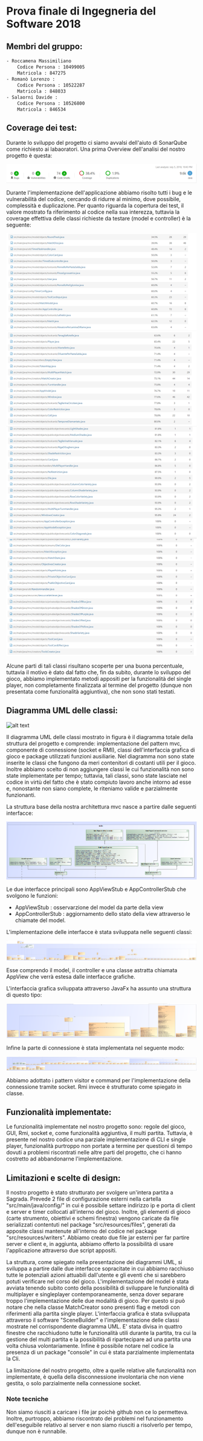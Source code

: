 # Prova finale di Ingegneria del Software 2018 
 
## Membri del gruppo:	

	- Roccamena Massimiliano
		Codice Persona : 10499005
		Matricola : 847275
	- Romanò Lorenzo : 
		Codice Persona : 10522287
		Matricola : 848033
	- Salaorni Davide :
		Codice Persona : 10526800
		Matricola : 846534
	
## Coverage dei test:

Durante lo sviluppo del progetto ci siamo avvalsi dell'aiuto di SonarQube come richiesto ai labaoratori.
Una prima Overview dell'analisi del nostro progetto è questa:

![alt text](https://github.com/Daveonwave/ing-sw-2018-romano-roccamena-salaorni/blob/master/docs/overview.PNG)

Durante l'implementazione dell'applicazione abbiamo risolto tutti i bug e le vulnerabilità del codice, cercando di ridurre al minimo, dove possibile, complessità e duplicazione.
Per quanto riguarda la copertura dei test, il valore mostrato fa riferimento al codice nella sua interezza, tuttavia la coverage effettiva delle classi richieste da testare (model e controller) è la seguente:

![alt text](https://github.com/Daveonwave/ing-sw-2018-romano-roccamena-salaorni/blob/master/docs/coverage1.PNG)
![alt text](https://github.com/Daveonwave/ing-sw-2018-romano-roccamena-salaorni/blob/master/docs/coverage2.PNG)
![alt text](https://github.com/Daveonwave/ing-sw-2018-romano-roccamena-salaorni/blob/master/docs/coverage3.PNG)
![alt text](https://github.com/Daveonwave/ing-sw-2018-romano-roccamena-salaorni/blob/master/docs/coverage4.PNG)

Alcune parti di tali classi risultano scoperte per una buona percentuale, tuttavia il motivo è dato dal fatto che, fin da subito, durante lo sviluppo del gioco, abbiamo implementato metodi appositi per la funzionalità del single player, non completamente finalizzata al termine del progetto (dunque non presentata come funzionalità aggiuntiva), che non sono stati testati.

## Diagramma UML delle classi:
![alt text](https://github.com/Daveonwave/ing-sw-2018-romano-roccamena-salaorni/blob/master/docs/UML%20completo.png)

Il diagramma UML delle classi mostrato in figura è il diagramma totale della struttura del progetto e comprende: implementazione del pattern mvc, componente di connessione (socket e RMI), classi dell'interfaccia grafica di gioco e package utilizzati funzioni ausiliarie.
Nel diagramma non sono state inserite le classi che fungono da meri contenitori di costanti utili per il gioco. Inoltre abbiamo scelto di non aggiungere classi le cui funzionalità non sono state implementate per tempo; tuttavia, tali classi, sono state lasciate nel codice in virtù del fatto che è stato compiuto lavoro anche intorno ad esse e, nonostante non siano complete, le riteniamo valide e parzialmente funzionanti.

La struttura base della nostra architettura mvc nasce a partire dalle seguenti interfacce:

![alt text](https://github.com/Daveonwave/ing-sw-2018-romano-roccamena-salaorni/blob/master/docs/UML%20mvc%20interfaces.png) 

Le due interfacce principali sono AppViewStub e AppControllerStub che svolgono le funzioni:
- AppViewStub : osservarzione del model da parte della view
- AppControllerStub : aggiornamento dello stato della view attraverso le chiamate del model. 


L'implementazione delle interfacce è stata sviluppata nelle seguenti classi:

![alt text](https://github.com/Daveonwave/ing-sw-2018-romano-roccamena-salaorni/blob/master/docs/UML%20mvc%20structure.png)

Esse comprendo il model, il controller e una classe astratta chiamata AppView che verrà estesa dalle interfacce grafiche.


L'interfaccia grafica sviluppata attraverso JavaFx ha assunto una struttura di questo tipo:

![alt text](https://github.com/Daveonwave/ing-sw-2018-romano-roccamena-salaorni/blob/master/docs/UML%20gui.png)


Infine la parte di connessione è stata implementata nel seguente modo:

![alt text](https://github.com/Daveonwave/ing-sw-2018-romano-roccamena-salaorni/blob/master/docs/UML%20connection.png)

Abbiamo adottato i pattern visitor e command per l'implementazione della connessione tramite socket. Rmi invece è strutturato come spiegato in classe.

## Funzionalità implementate: 

Le funzionalità implementate nel nostro progetto sono: regole del gioco, GUI, Rmi, socket e, come funzionalità aggiuntiva, il multi partita.
Tuttavia, è presente nel nostro codice una parziale implementazione di CLI e single player, funzionalità purtroppo non portate a termine per questioni di tempo dovuti a problemi riscontrati nelle altre parti del progetto, che ci hanno costretto ad abbandonarne l'implementazione. 


## Limitazioni e scelte di design:  

Il nostro progetto è stato strutturato per svolgere un'intera partita a Sagrada.
Prevede 2 file di configurazione esterni nella cartella "src/main/java/config/" in cui è possibile settare indirizzo ip e porta di client e server e timer collocati all'interno del gioco. Inoltre, gli elementi di gioco (carte strumento, obiettivi e schemi finestra) vengono caricate da file serializzati contentuti nel package "src/resources/files", generati da apposite classi mantenute all'interno del codice nel package "src/resources/writers". 
Abbiamo creato due file jar esterni per far partire server e client e, in aggiunta, abbiamo offerto la possibilità di usare l'applicazione attraverso due script appositi.

La struttura, come spiegato nella presentazione dei diagrammi UML, si sviluppa a partire dalle due interfacce sopracitate in cui abbiamo racchiuso tutte le potenziali azioni attuabili dall'utente e gli eventi che si sarebbero potuti verificare nel corso del gioco.
L'implementazione del model è stata avviata tenendo subito conto della possibilità di sviluppare le funzionalità di multiplayer e singleplayer contemporaneamente, senza dover separare troppo l'implementazione delle due modalità di gioco. Per questo si può notare che nella classe MatchCreator sono presenti flag e metodi con riferimenti alla partita single player.
L'interfaccia grafica è stata sviluppata attraverso il software "SceneBuilder" e l'implementazione delle classi mostrate nel corrispondente diagramma UML. E' stata divisa in quattro finestre che racchiudono tutte le funzionalità utili durante la partita, tra cui la gestione del multi partita e la possibilità di ripartecipare ad una partita una volta chiusa volontariamente.
Infine è possibile notare nel codice la presenza di un package "console" in cui è stata parzialmente implementata la Cli.

La limitazione del nostro progetto, oltre a quelle relative alle funzionalità non implementate, è quella della disconnessione involontaria che non viene gestita, o solo parzialmente nella connessione socket.  

### Note tecniche
Non siamo riusciti a caricare i file jar poichè github non ce lo permetteva. Inoltre, purtroppo, abbiamo riscontrato dei problemi nel funzionamento dell'eseguibile relativo al server e non siamo riusciti a risolverlo per tempo, dunque non è runnabile.